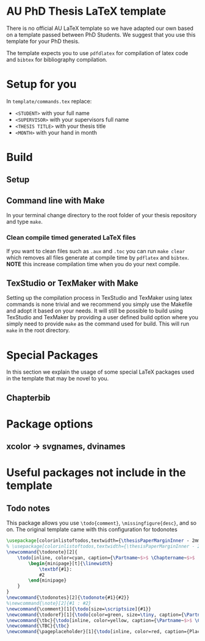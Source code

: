 # AU PhD Thesis LaTeX template 

There is no official AU LaTeX template so we have adapted our own based on a template passed between PhD Students.
We suggest that you use this template for your PhD thesis.

The template expects you to use `pdfdlatex` for compilation of latex code and `bibtex` for bibliography compilation. 

# Setup for you 

In `template/commands.tex` replace: 

- `<STUDENT>` with your full name 
- `<SUPERVISOR>` with your supervisors full name 
- `<THESIS TITLE>` with your thesis title 
- `<MONTH>` with your hand in month 



# Build 

## Setup 

## Command line with Make 

In your terminal change directory to the root folder of your thesis repository and type `make`.

### Clean compile timed generated LaTeX files

If you want to clean files such as `.aux` and `.toc` you can run `make clear` which removes all files generate at compile time by `pdflatex` and `bibtex`.
**NOTE** this increase compilation time when you do your next compile. 


## TexStudio or TexMaker with Make 

Setting up the compilation process in TexStudio and TexMaker using latex commands is none trivial and we recommend you simply use the Makefile and adopt it based on your needs. 
It will still be possible to build using TexStudio and TexMaker by providing a user defined build option where you simply need to provide `make` as the command used for build. 
This will run `make` in the root directory. 

# Special Packages

In this section we explain the usage of some special LaTeX packages used in the template that may be novel to you. 

## Chapterbib

# Package options 

## xcolor -> svgnames, dvinames

# Useful packages not include in the template

## Todo notes

This package allows you use `\todo{comment}`, `\missingfigure{desc}`, and so on. 
The original template came with this configuration for todonotes

```latex
\usepackage[colorinlistoftodos,textwidth={\thesisPaperMarginInner - 2mm}]{todonotes}
% \usepackage[colorinlistoftodos,textwidth={\thesisPaperMarginInner - 2mm},disable]{todonotes}
\newcommand{\todonote}[2]{
	\todo[inline, color=cyan, caption={\Partname~$>$ \Chaptername~$>$  #1}]{
		\begin{minipage}[t]{\linewidth}
			\textbf{#1}:
			#2
		\end{minipage}
	}
}
\newcommand{\todonotes}[2]{\todonote{#1}{#2}}
%\newcommand{\note}[2]{#1 : #2}
\newcommand{\comment}[1]{\todo[size=\scriptsize]{#1}}
\newcommand{\todoref}[1]{\todo[color=green, size=\tiny, caption={\Partname~$>$ \Chaptername~$>$ #1}]{Ref: #1}}
\newcommand{\tbc}{\todo[inline, color=yellow, caption={\Partname~$>$ \Chaptername~$>$ To be continued}]{To be continued...}}
\newcommand{\TBC}{\tbc}
\newcommand{\pageplaceholder}[1]{\todo[inline, color=red, caption={Placeholder: #1}]{Start of placehoder \\ \vspace{5cm} \huge{#1} \\ \vspace{5cm} \normalsize{End of placeholder}}}
```




